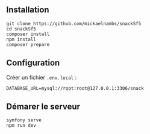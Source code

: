 ## Installation
```
git clone https://github.com/mickaelnambs/snackSf5
cd snackSf5
composer install
npm install
composer prepare
```

## Configuration
Créer un fichier `.env.local` : 
```dotenv
DATABASE_URL=mysql://root:root@127.0.0.1:3306/snack
```

## Démarer le serveur
```
symfony serve
npm run dev
```



